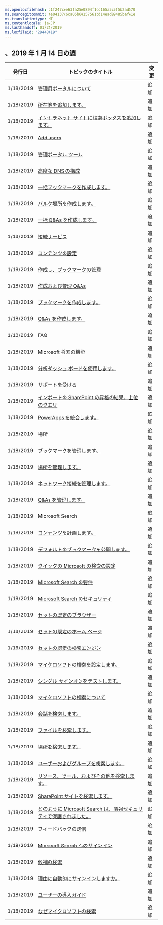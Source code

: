 ```yaml
---
ms.openlocfilehash: c1f247cee63fa25e0894f1dc165a5c5f5b2ad570
ms.sourcegitcommit: 4e04137c6ca05b64157561bd14ead89485bafe1e
ms.translationtype: MT
ms.contentlocale: ja-JP
ms.lasthandoff: 01/24/2019
ms.locfileid: "29448419"
---
```

<!-- This file is generated automatically each week. Changes made to this file will be overwritten.-->




## <a name="week-of-january-14-2019"></a>、2019 年 1 月 14 日の週


| 発行日 |トピックのタイトル | 変更 |
|------|------------|--------|
| 1/18/2019 | [管理用ポータルについて](/MicrosoftSearch/about-the-admin-portal) | 追加 |
| 1/18/2019 | [所在地を追加します。](/MicrosoftSearch/add-a-location) | 追加 |
| 1/18/2019 | [イントラネット サイトに検索ボックスを追加します。](/MicrosoftSearch/add-a-search-box-to-your-intranet-site) | 追加 |
| 1/18/2019 | [Add users](/MicrosoftSearch/add-users) | 追加 |
| 1/18/2019 | [管理ポータル ツール](/MicrosoftSearch/admin-portal-tools) | 追加 |
| 1/18/2019 | [高度な DNS の構成](/MicrosoftSearch/advanced-dns-configuration) | 追加 |
| 1/18/2019 | [一括ブックマークを作成します。](/MicrosoftSearch/bulk-create-bookmarks) | 追加 |
| 1/18/2019 | [バルク場所を作成します。](/MicrosoftSearch/bulk-create-locations) | 追加 |
| 1/18/2019 | [一括 Q&As を作成します。](/MicrosoftSearch/bulk-create-qas) | 追加 |
| 1/18/2019 | [接続サービス](/MicrosoftSearch/connected-services) | 追加 |
| 1/18/2019 | [コンテンツの設定](/MicrosoftSearch/content-settings) | 追加 |
| 1/18/2019 | [作成し、ブックマークの管理](/MicrosoftSearch/create-and-manage-bookmarks) | 追加 |
| 1/18/2019 | [作成および管理 Q&As](/MicrosoftSearch/create-and-manage-qas) | 追加 |
| 1/18/2019 | [ブックマークを作成します。](/MicrosoftSearch/create-bookmarks) | 追加 |
| 1/18/2019 | [Q&As を作成します。](/MicrosoftSearch/create-qas) | 追加 |
| 1/18/2019 | FAQ | 追加 |
| 1/18/2019 | [Microsoft 検索の機能](/MicrosoftSearch/features) | 追加 |
| 1/18/2019 | [分析ダッシュ ボードを使用します。](/MicrosoftSearch/get-insights) | 追加 |
| 1/18/2019 | サポートを受ける | 追加 |
| 1/18/2019 | [インポートの SharePoint の昇格の結果、上位のクエリ](/MicrosoftSearch/import-sharepoint-promoted-results-and-top-queries) | 追加 |
| 1/18/2019 | [PowerApps を統合します。](/MicrosoftSearch/integrate-powerapps) | 追加 |
| 1/18/2019 | 場所 | 追加 |
| 1/18/2019 | [ブックマークを管理します。](/MicrosoftSearch/manage-bookmarks) | 追加 |
| 1/18/2019 | [場所を管理します。](/MicrosoftSearch/manage-locations) | 追加 |
| 1/18/2019 | [ネットワーク接続を管理します。](/MicrosoftSearch/manage-network-connections) | 追加 |
| 1/18/2019 | [Q&As を管理します。](/MicrosoftSearch/manage-qas) | 追加 |
| 1/18/2019 | Microsoft Search | 追加 |
| 1/18/2019 | [コンテンツを計画します。](/MicrosoftSearch/plan-your-content) | 追加 |
| 1/18/2019 | [デフォルトのブックマークを公開します。](/MicrosoftSearch/publish-default-bookmarks) | 追加 |
| 1/18/2019 | [クイックの Microsoft の検索の設定](/MicrosoftSearch/quick-set-up) | 追加 |
| 1/18/2019 | [Microsoft Search の要件](/MicrosoftSearch/requirements) | 追加 |
| 1/18/2019 | [Microsoft Search のセキュリティ](/MicrosoftSearch/security) | 追加 |
| 1/18/2019 | [セットの既定のブラウザー](/MicrosoftSearch/set-default-browser) | 追加 |
| 1/18/2019 | [セットの既定のホーム ページ](/MicrosoftSearch/set-default-homepage) | 追加 |
| 1/18/2019 | [セットの既定の検索エンジン](/MicrosoftSearch/set-default-search-engine) | 追加 |
| 1/18/2019 | [マイクロソフトの検索を設定します。](/MicrosoftSearch/set-up-microsoft-search) | 追加 |
| 1/18/2019 | [シングル サインオンをテストします。](/MicrosoftSearch/test-single-sign-on) | 追加 |
| 1/18/2019 | [マイクロソフトの検索について](/MicrosoftSearch/use/about-microsoft-search) | 追加 |
| 1/18/2019 | [会話を検索します。](/MicrosoftSearch/use/find-conversations) | 追加 |
| 1/18/2019 | [ファイルを検索します。](/MicrosoftSearch/use/find-files) | 追加 |
| 1/18/2019 | [場所を検索します。](/MicrosoftSearch/use/find-locations) | 追加 |
| 1/18/2019 | [ユーザーおよびグループを検索します。](/MicrosoftSearch/use/find-people-and-groups) | 追加 |
| 1/18/2019 | [リソース、ツール、およびその他を検索します。](/MicrosoftSearch/use/find-resources-tools-and-more) | 追加 |
| 1/18/2019 | [SharePoint サイトを検索します。](/MicrosoftSearch/use/find-sharepoint-sites) | 追加 |
| 1/18/2019 | [どのように Microsoft Search は、情報セキュリティで保護されました。](/MicrosoftSearch/use/how-microsoft-search-keeps-your-info-secure) | 追加 |
| 1/18/2019 | フィードバックの送信 | 追加 |
| 1/18/2019 | [Microsoft Search へのサインイン](/MicrosoftSearch/use/sign-in) | 追加 |
| 1/18/2019 | [候補の検索](/MicrosoftSearch/use/suggested-searches) | 追加 |
| 1/18/2019 | [理由に自動的にサインインしますか。](/MicrosoftSearch/use/why-am-i-automatically-signed-in) | 追加 |
| 1/18/2019 | [ユーザーの導入ガイド](/MicrosoftSearch/user-adoption-guide) | 追加 |
| 1/18/2019 | [なぜマイクロソフトの検索](/MicrosoftSearch/why-microsoft-search) | 追加 |
